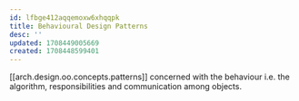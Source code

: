 ```yaml
---
id: lfbge412aqqemoxw6xhqqpk
title: Behavioural Design Patterns
desc: ''
updated: 1708449005669
created: 1708448599401
---
```


[[arch.design.oo.concepts.patterns]] concerned with the behaviour i.e. the algorithm, responsibilities and communication among objects.
